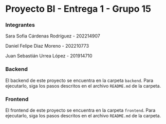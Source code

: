 # Proyecto BI - Entrega 1 - Grupo 15

### Integrantes

Sara Sofia Cárdenas Rodríguez - 202214907

Daniel Felipe Diaz Moreno - 202210773

Juan Sebastián Urrea López - 201914710

### Backend

El backend de este proyecto se encuentra en la carpeta `backend`. Para ejecutarlo, siga los pasos descritos en el archivo `README.md` de la carpeta.

### Frontend

El frontend de este proyecto se encuentra en la carpeta `frontend`. Para ejecutarlo, siga los pasos descritos en el archivo `README.md` de la carpeta.